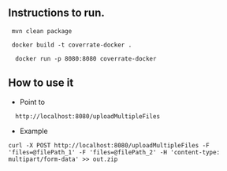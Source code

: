 
## Instructions to run.

```
 mvn clean package
```

```
 docker build -t coverrate-docker .
```

```
  docker run -p 8080:8080 coverrate-docker 
```

## How to use it

* Point to
```
  http://localhost:8080/uploadMultipleFiles
```

* Example
```
curl -X POST http://localhost:8080/uploadMultipleFiles -F 'files=@filePath_1' -F 'files=@filePath_2' -H 'content-type: multipart/form-data' >> out.zip
```


